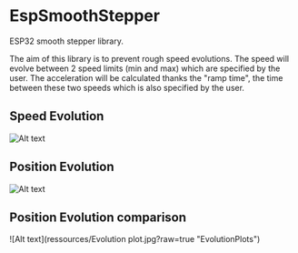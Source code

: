 # EspSmoothStepper ESP32 smooth stepper library.The aim of this library is to prevent rough speed evolutions.The speed will evolve between 2 speed limits (min and max) which are specified by the user.The acceleration will be calculated thanks the "ramp time", the time between these two speeds which is also specified by the user.## Speed Evolution![Alt text](ressources/SpeedEvolutionChart.jpg?raw=true "SpeedEvolution")## Position Evolution![Alt text](ressources/PositionEvolutionChart.jpg?raw=true "PositionEvolution")## Position Evolution comparison![Alt text](ressources/Evolution plot.jpg?raw=true "EvolutionPlots")